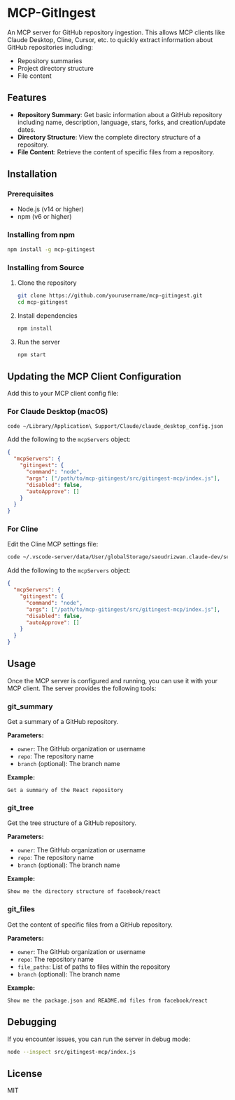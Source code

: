 # MCP-GitIngest

An MCP server for GitHub repository ingestion. This allows MCP clients like Claude Desktop, Cline, Cursor, etc. to quickly extract information about GitHub repositories including:

- Repository summaries
- Project directory structure
- File content

## Features

- **Repository Summary**: Get basic information about a GitHub repository including name, description, language, stars, forks, and creation/update dates.
- **Directory Structure**: View the complete directory structure of a repository.
- **File Content**: Retrieve the content of specific files from a repository.

## Installation

### Prerequisites

- Node.js (v14 or higher)
- npm (v6 or higher)

### Installing from npm

```bash
npm install -g mcp-gitingest
```

### Installing from Source

1. Clone the repository
   ```bash
   git clone https://github.com/yourusername/mcp-gitingest.git
   cd mcp-gitingest
   ```

2. Install dependencies
   ```bash
   npm install
   ```

3. Run the server
   ```bash
   npm start
   ```

## Updating the MCP Client Configuration

Add this to your MCP client config file:

### For Claude Desktop (macOS)

```bash
code ~/Library/Application\ Support/Claude/claude_desktop_config.json
```

Add the following to the `mcpServers` object:

```json
{
  "mcpServers": {
    "gitingest": {
      "command": "node",
      "args": ["/path/to/mcp-gitingest/src/gitingest-mcp/index.js"],
      "disabled": false,
      "autoApprove": []
    }
  }
}
```

### For Cline

Edit the Cline MCP settings file:

```bash
code ~/.vscode-server/data/User/globalStorage/saoudrizwan.claude-dev/settings/cline_mcp_settings.json
```

Add the following to the `mcpServers` object:

```json
{
  "mcpServers": {
    "gitingest": {
      "command": "node",
      "args": ["/path/to/mcp-gitingest/src/gitingest-mcp/index.js"],
      "disabled": false,
      "autoApprove": []
    }
  }
}
```

## Usage

Once the MCP server is configured and running, you can use it with your MCP client. The server provides the following tools:

### git_summary

Get a summary of a GitHub repository.

**Parameters:**
- `owner`: The GitHub organization or username
- `repo`: The repository name
- `branch` (optional): The branch name

**Example:**
```
Get a summary of the React repository
```

### git_tree

Get the tree structure of a GitHub repository.

**Parameters:**
- `owner`: The GitHub organization or username
- `repo`: The repository name
- `branch` (optional): The branch name

**Example:**
```
Show me the directory structure of facebook/react
```

### git_files

Get the content of specific files from a GitHub repository.

**Parameters:**
- `owner`: The GitHub organization or username
- `repo`: The repository name
- `file_paths`: List of paths to files within the repository
- `branch` (optional): The branch name

**Example:**
```
Show me the package.json and README.md files from facebook/react
```

## Debugging

If you encounter issues, you can run the server in debug mode:

```bash
node --inspect src/gitingest-mcp/index.js
```

## License

MIT
